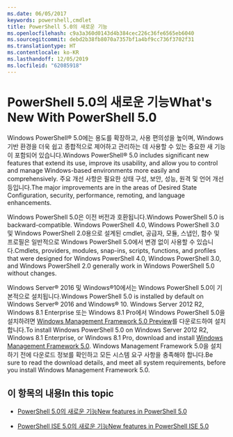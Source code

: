 ```yaml
---
ms.date: 06/05/2017
keywords: powershell,cmdlet
title: PowerShell 5.0의 새로운 기능
ms.openlocfilehash: c9a3a360d0143d4b384cec226c36fe6565eb6040
ms.sourcegitcommit: debd2b38fb8070a7357bf1a4bf9cc736f3702f31
ms.translationtype: HT
ms.contentlocale: ko-KR
ms.lasthandoff: 12/05/2019
ms.locfileid: "62085918"
---
```

# <a name="whats-new-with-powershell-50"></a><span data-ttu-id="886d4-103">PowerShell 5.0의 새로운 기능</span><span class="sxs-lookup"><span data-stu-id="886d4-103">What's New With PowerShell 5.0</span></span>
<span data-ttu-id="886d4-104">Windows PowerShell® 5.0에는 용도를 확장하고, 사용 편의성을 높이며, Windows 기반 환경을 더욱 쉽고 종합적으로 제어하고 관리하는 데 사용할 수 있는 중요한 새 기능이 포함되어 있습니다.</span><span class="sxs-lookup"><span data-stu-id="886d4-104">Windows PowerShell® 5.0 includes significant new features that extend its use, improve its usability, and allow you to control and manage Windows-based environments more easily and comprehensively.</span></span>  <span data-ttu-id="886d4-105">주요 개선 사항은 필요한 상태 구성, 보안, 성능, 원격 및 언어 개선 등입니다.</span><span class="sxs-lookup"><span data-stu-id="886d4-105">The major improvements are in the areas of Desired State Configuration, security, performance, remoting, and language enhancements.</span></span>

<span data-ttu-id="886d4-106">Windows PowerShell 5.0은 이전 버전과 호환됩니다.</span><span class="sxs-lookup"><span data-stu-id="886d4-106">Windows PowerShell 5.0 is backward-compatible.</span></span> <span data-ttu-id="886d4-107">Windows PowerShell 4.0, Windows PowerShell 3.0 및 Windows PowerShell 2.0용으로 설계된 cmdlet, 공급자, 모듈, 스냅인, 함수 및 프로필은 일반적으로 Windows PowerShell 5.0에서 변경 없이 사용할 수 있습니다.</span><span class="sxs-lookup"><span data-stu-id="886d4-107">Cmdlets, providers, modules, snap-ins, scripts, functions, and profiles that were designed for Windows PowerShell 4.0, Windows PowerShell 3.0, and Windows PowerShell 2.0 generally work in Windows PowerShell 5.0 without changes.</span></span>

<span data-ttu-id="886d4-108">Windows Server® 2016 및 Windows®10에서는 Windows PowerShell 5.0이 기본적으로 설치됩니다.</span><span class="sxs-lookup"><span data-stu-id="886d4-108">Windows PowerShell 5.0 is installed by default on Windows Server® 2016 and Windows® 10.</span></span> <span data-ttu-id="886d4-109">Windows Server 2012 R2, Windows 8.1 Enterprise 또는 Windows 8.1 Pro에서 Windows PowerShell 5.0을 설치하려면 [Windows Management Framework 5.0 Preview](https://go.microsoft.com/fwlink/?linkid=830436)를 다운로드하여 설치합니다.</span><span class="sxs-lookup"><span data-stu-id="886d4-109">To install Windows PowerShell 5.0 on Windows Server 2012 R2, Windows 8.1 Enterprise, or Windows 8.1 Pro, download and install [Windows Management Framework 5.0](https://go.microsoft.com/fwlink/?linkid=830436).</span></span> <span data-ttu-id="886d4-110">Windows Management Framework 5.0을 설치하기 전에 다운로드 정보를 확인하고 모든 시스템 요구 사항을 충족해야 합니다.</span><span class="sxs-lookup"><span data-stu-id="886d4-110">Be sure to read the download details, and meet all system requirements, before you install Windows Management Framework 5.0.</span></span>

## <a name="in-this-topic"></a><span data-ttu-id="886d4-111">이 항목의 내용</span><span class="sxs-lookup"><span data-stu-id="886d4-111">In this topic</span></span>

- [<span data-ttu-id="886d4-112">PowerShell 5.0의 새로운 기능</span><span class="sxs-lookup"><span data-stu-id="886d4-112">New features in  PowerShell 5.0</span></span>](What-s-New-in-Windows-PowerShell-50.md)

- [<span data-ttu-id="886d4-113">PowerShell ISE 5.0의 새로운 기능</span><span class="sxs-lookup"><span data-stu-id="886d4-113">New features in PowerShell ISE 5.0</span></span>](What-s-New-in-the-PowerShell-50-ISE.md)

<!--
- New features in Windows PowerShell 4.0

- New features in Windows PowerShell 3.0
-->
